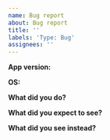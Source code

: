 ```yaml
---
name: Bug report
about: Bug report
title: ''
labels: 'Type: Bug'
assignees: ''
---
```


**App version:**

**OS:**

**What did you do?**

**What did you expect to see?**

**What did you see instead?**

